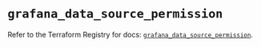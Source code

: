 # `grafana_data_source_permission`

Refer to the Terraform Registry for docs: [`grafana_data_source_permission`](https://registry.terraform.io/providers/grafana/grafana/3.15.3/docs/resources/data_source_permission).
